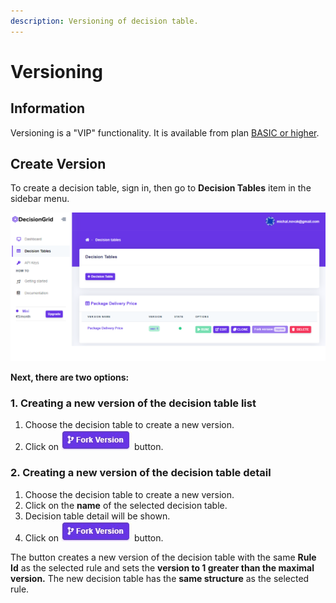 ```yaml
---
description: Versioning of decision table.
---
```


# Versioning

## Information

Versioning is a "VIP" functionality. It is available from plan [BASIC or higher](../billing/product-plans.md).

## Create Version

To create a decision table, sign in, then go to **Decision Tables** item in the sidebar menu.

![](../.gitbook/assets/create-table-1.png)

**Next, there are two options:**

### **1.** Creating a new version of the decision table list

1. Choose the decision table to create a new version.
2. Click on ![](../.gitbook/assets/screenshoteasy-3-%20%281%29.png) button.

### 2. Creating a new version of the decision table detail

1. Choose the decision table to create a new version.
2. Click on the **name** of the selected decision table.
3. Decision table detail will be shown.
4. Click on ![](../.gitbook/assets/screenshoteasy-3-%20%281%29.png) button.

The button creates a new version of the decision table with the same **Rule Id** as the selected rule and sets the **version to 1 greater than the maximal version.** The new decision table has the **same structure** as the selected rule.

